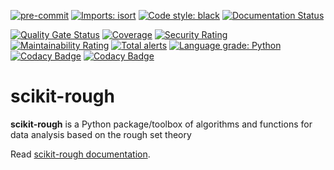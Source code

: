 [![pre-commit](https://img.shields.io/badge/pre--commit-enabled-brightgreen?logo=pre-commit&logoColor=white)](https://github.com/pre-commit/pre-commit)
[![Imports: isort](https://img.shields.io/badge/%20imports-isort-%231674b1?style=flat&labelColor=ef8336)](https://pycqa.github.io/isort/)
[![Code style: black](https://img.shields.io/badge/code%20style-black-000000.svg)](https://github.com/psf/black)
[![Documentation Status](https://readthedocs.org/projects/scikit-rough/badge/?version=latest)](https://scikit-rough.readthedocs.io/en/latest/)


[![Quality Gate Status](https://sonarcloud.io/api/project_badges/measure?project=sebov_scikit-rough&metric=alert_status)](https://sonarcloud.io/summary/new_code?id=sebov_scikit-rough)
[![Coverage](https://sonarcloud.io/api/project_badges/measure?project=sebov_scikit-rough&metric=coverage)](https://sonarcloud.io/summary/new_code?id=sebov_scikit-rough)
[![Security Rating](https://sonarcloud.io/api/project_badges/measure?project=sebov_scikit-rough&metric=security_rating)](https://sonarcloud.io/summary/new_code?id=sebov_scikit-rough)
[![Maintainability Rating](https://sonarcloud.io/api/project_badges/measure?project=sebov_scikit-rough&metric=sqale_rating)](https://sonarcloud.io/summary/new_code?id=sebov_scikit-rough)
[![Total alerts](https://img.shields.io/lgtm/alerts/g/sebov/scikit-rough.svg?logo=lgtm&logoWidth=18)](https://lgtm.com/projects/g/sebov/scikit-rough/alerts/)
[![Language grade: Python](https://img.shields.io/lgtm/grade/python/g/sebov/scikit-rough.svg?logo=lgtm&logoWidth=18)](https://lgtm.com/projects/g/sebov/scikit-rough/context:python)
[![Codacy Badge](https://app.codacy.com/project/badge/Grade/a1e1457efb4b4b5da569b9c9881f1ca9)](https://www.codacy.com/gh/sebov/scikit-rough/dashboard?utm_source=github.com&utm_medium=referral&utm_content=sebov/scikit-rough&utm_campaign=Badge_Grade)
[![Codacy Badge](https://app.codacy.com/project/badge/Coverage/a1e1457efb4b4b5da569b9c9881f1ca9)](https://www.codacy.com/gh/sebov/scikit-rough/dashboard?utm_source=github.com&utm_medium=referral&utm_content=sebov/scikit-rough&utm_campaign=Badge_Coverage)

# scikit-rough

**scikit-rough** is a Python package/toolbox of algorithms and functions for data analysis
based on the rough set theory


Read [scikit-rough documentation](https://scikit-rough.readthedocs.io/).
